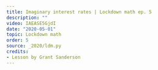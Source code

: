 ```yaml
---
title: Imaginary interest rates | Lockdown math ep. 5
description: ""
video: IAEASE5GjdI
date: "2020-05-01"
topic: Lockdown math
order: 5
source: _2020/ldm.py
credits:
- Lesson by Grant Sanderson
---
```

